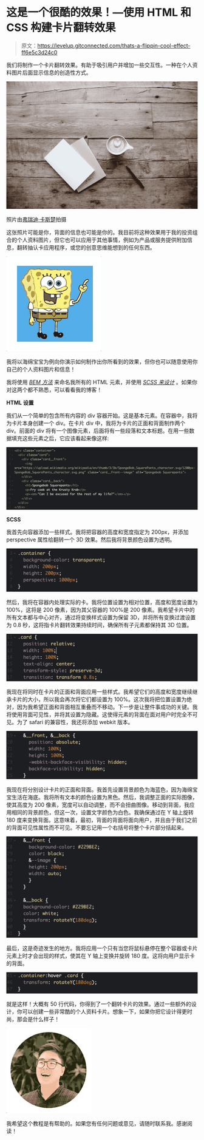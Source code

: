 # 这是一个很酷的效果！—使用 HTML 和 CSS 构建卡片翻转效果

> 原文：<https://levelup.gitconnected.com/thats-a-flippin-cool-effect-ff6e5c3d24c0>

我们将制作一个卡片翻转效果。有助于吸引用户并增加一些交互性。一种在个人资料图片后面显示信息的创造性方式。

![](img/03df47d3688be95ac1f59a0b55c06d95.png)

照片由[弗瑞迪·卡斯楚](https://unsplash.com/@readysetfreddy?utm_source=medium&utm_medium=referral)拍摄

这张照片可能是你，背面的信息也可能是你的。我目前将这种效果用于我的投资组合的个人资料图片，但它也可以应用于其他事情，例如为产品或服务提供附加信息，翻转抽认卡应用程序，或您的创意思维能想到的任何东西。

![](img/2016061f5644747b6fd1d2164eeab540.png)

我将以海绵宝宝为例向你演示如何制作出你所看到的效果，但你也可以随意使用你自己的个人资料图片和信息！

我将使用 [*BEM 方法*](/the-bem-methodology-explained-4ca416f929cd?sk=0cd1adac1479f76b00e213faaea4310c) 来命名我所有的 HTML 元素，并使用 [*SCSS 来设计*](/sass-y-beauty-crafty-67616688b4da?sk=0efbadc799eb53adca407f8010fba757) 。如果你对这两个都不熟悉，可以看看我的博客！

**HTML 设置**

我们从一个简单的包含所有内容的 div 容器开始。这是基本元素。在容器中，我将为卡片本身创建一个 div。在卡片 div 中，我将为卡片的正面和背面制作两个 div。前面的 div 将有一个图像元素，后面将有一些段落和文本标题。在用一些数据填充这些元素之后，它应该看起来像这样:

![](img/4712e70ed3ce90bc9da859897b2899b8.png)

**SCSS**

我首先向容器添加一些样式。我将把容器的高度和宽度指定为 200px，并添加 perspective 属性给翻转一个 3D 效果。然后我将背景颜色设置为透明。

![](img/32479dd5a9e842409d5a1d2066888550.png)

然后，我将在容器内处理实际的卡。我将位置设置为相对位置，高度和宽度设置为 100%，这将是 200 像素，因为其父容器的 100%是 200 像素。我希望卡片中的所有文本都与中心对齐，通过将变换样式设置为保留 3D，并将所有变换过渡设置为 0.8 秒，这将指卡片翻转效果持续时间，确保所有子元素都保持其 3D 位置。

![](img/b5f3efee283a208c743d9699791654b1.png)

我现在将同时在卡片的正面和背面应用一些样式。我希望它们的高度和宽度继续继承卡片的大小，所以我会再次将它们都设置为 100%。这次我将把位置设置为绝对，因为我希望正面和背面相互重叠而不移动。下一步是让整件事成功的关键。我将使用背面可见性，并将其设置为隐藏。这使得元素的背面在面对用户时完全不可见。为了 safari 的兼容性，我还将添加 webkit 版本。

![](img/d2eedd74a8234a10ac5e0226d1e16209.png)

我现在将分别设计卡片的正面和背面。我首先设置背景颜色为海蓝色，因为海绵宝宝生活在海底。我将所有文本的颜色设置为黑色。然后，我调整正面的实际图像，使其高度为 200 像素，宽度可以自动调整，而不会扭曲图像。移动到背面，我应用相同的背景颜色，但这一次，设置文字颜色为白色。我确保通过在 Y 轴上旋转 180 度来变换背面。这意味着，最初，背面的背面将面向用户，并且由于我们之前的背面可见性属性而不可见。不要忘记用一个右括号将整个卡片部分括起来。

![](img/9fed931cf209ebe4b992d0978c48185b.png)

最后，这是奇迹发生的地方。我将应用一个只有当您将鼠标悬停在整个容器或卡片元素上时才会出现的样式，使其在 Y 轴上变换并旋转 180 度。这将向用户显示卡的背面。

![](img/8fc222c6c85d7efd77a4ee9b5b994d8f.png)

就是这样！大概有 50 行代码，你得到了一个翻转卡片的效果。通过一些额外的设计，你可以创建一些非常酷的个人资料卡片。想象一下，如果你把它设计得更时尚，那会是什么样子！

![](img/029c9403c59400ab8a2b06b6f5d990f3.png)

我希望这个教程是有帮助的。如果您有任何问题或意见，请随时联系我。感谢阅读！